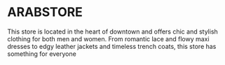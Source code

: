 # ARABSTORE
This store is located in the heart of downtown and offers chic and stylish clothing for both men and women. From romantic lace and flowy maxi dresses to edgy leather jackets and timeless trench coats, this store has something for everyone
